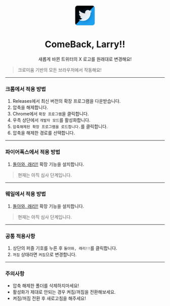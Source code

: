 <div align="center">

<img src="./images/Larry.png" width="64px">

# **ComeBack, Larry!!**
새롭게 바뀐 트위터의 X 로고를 원래대로 변경해요!

</div>

> 크로미움 기반의 모든 브라우저에서 작동해요!

---

### 크롬에서 적용 방법
1. Releases에서 최신 버전의 확장 프로그램을 다운받습니다.
1. 압축을 해제합니다.
1. Chrome에서 `확장 프로그램`을 클릭합니다.
1. 우측 상단에서 `개발자 모드`를 활성화합니다.
1. `압축해제된 확장 프로그램을 로드합니다.`를 클릭합니다.
1. 압축을 해제한 경로를 선택합니다.

---

### 파이어폭스에서 적용 방법
1. [돌아와, 래리!!](https://addons.mozilla.org/ko/firefox/addon/%EB%8F%8C%EC%95%84%EC%99%80-%EB%9E%98%EB%A6%AC/) 확장 기능을 설치합니다.

> 현재는 아직 심사 단계입니다.

---

### 웨일에서 적용 방법
1. [돌아와, 래리!!](https://store.whale.naver.com/detail/oncfjblpelnakefbjcbafojekmfdlefa/) 확장 기능을 설치합니다.

> 현재는 아직 심사 단계입니다.

---

### 공통 적용사항
1. 상단의 퍼즐 기호를 누른 후 `돌아와, 래리!!`를 클릭합니다.
1. `꺼짐` 상태라면 `켜짐`으로 변경합니다.

---
### 주의사항
- 압축 해제한 폴더를 삭제하지마세요!
- 활성화가 제대로 안되는 경우 켜짐/꺼짐을 전환해보세요.
- 켜짐/꺼짐 전환 후 새로고침을 해주세요!